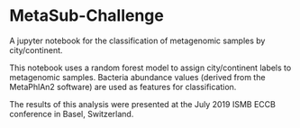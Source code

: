 # MetaSub-Challenge
A jupyter notebook for the classification of metagenomic samples by city/continent.

This notebook uses a random forest model to assign city/continent labels to metagenomic samples. Bacteria abundance values (derived from the MetaPhlAn2 software) are used as features for classification.

The results of this analysis were presented at the July 2019 ISMB ECCB conference in Basel, Switzerland.
